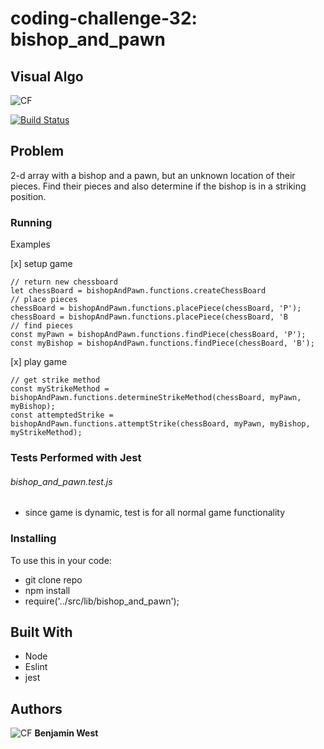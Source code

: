# coding-challenge-32: bishop_and_pawn
## Visual Algo
![CF](./src/lib/assests/bishop_and_pawn.jpg)

[![Build Status](https://travis-ci.com/bgwest/coding-challenges.svg?branch=bishop_and_pawn)](https://travis-ci.com/bgwest/coding-challenges)

## Problem

2-d array with a bishop and a pawn, but an unknown location of their pieces. Find their pieces and also determine if the bishop is in a striking position.

### Running

Examples

[x] setup game
```
// return new chessboard
let chessBoard = bishopAndPawn.functions.createChessBoard
// place pieces
chessBoard = bishopAndPawn.functions.placePiece(chessBoard, 'P');
chessBoard = bishopAndPawn.functions.placePiece(chessBoard, 'B
// find pieces
const myPawn = bishopAndPawn.functions.findPiece(chessBoard, 'P');
const myBishop = bishopAndPawn.functions.findPiece(chessBoard, 'B');
```

[x] play game
```
// get strike method
const myStrikeMethod = bishopAndPawn.functions.determineStrikeMethod(chessBoard, myPawn, myBishop);
const attemptedStrike = bishopAndPawn.functions.attemptStrike(chessBoard, myPawn, myBishop, myStrikeMethod);
```

### Tests Performed with Jest
###### bishop_and_pawn.test.js
- since game is dynamic, test is for all normal game functionality

### Installing

To use this in your code:

- git clone repo 
- npm install 
- require('../src/lib/bishop_and_pawn');

## Built With

* Node
* Eslint
* jest

## Authors

![CF](http://i.imgur.com/7v5ASc8.png) **Benjamin West** 
